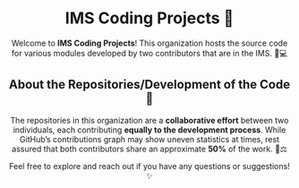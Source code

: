 <div align="center">

# IMS Coding Projects 🚀

Welcome to **IMS Coding Projects**! This organization hosts the source code for various modules developed by two contributors that are in the IMS. 🔧💻

## About the Repositories/Development of the Code 🤝

The repositories in this organization are a **collaborative effort** between two individuals, each contributing **equally to the development process**. While GitHub’s contributions graph may show uneven statistics at times, rest assured that both contributors share an approximate **50%** of the work. 👥⚖️

Feel free to explore and reach out if you have any questions or suggestions! ✨

</div>
